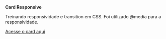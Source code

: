 
**Card Responsive**

Treinando responsividade e transition em CSS. Foi utilizado @media para a responsividade.

<a href="/treinando_css/card_responsive/index.html">Acesse o card aqui</a>
